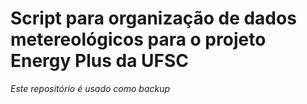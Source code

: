 # Script para organização de dados metereológicos para o projeto Energy Plus da UFSC

*Este repositório é usado como backup*
